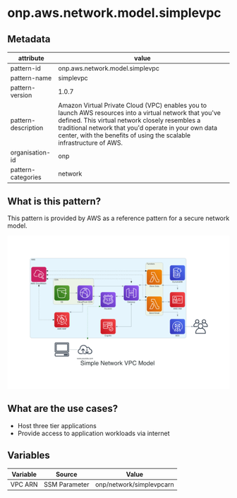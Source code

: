 # onp.aws.network.model.simplevpc

## Metadata
| attribute               |value                                          |
| ----------------------- | --------------------------------------------- |
| pattern-id              | onp.aws.network.model.simplevpc               |
| pattern-name            | simplevpc                                     |
| pattern-version         | 1.0.7                                         |
| pattern-description     | Amazon Virtual Private Cloud (VPC) enables you to launch AWS resources into a virtual network that you've defined. This virtual network closely resembles a traditional network that you'd operate in your own data center, with the benefits of using the scalable infrastructure of AWS.                          |
| organisation-id         | onp                                           |
| pattern-categories      | network                                       |

## What is this pattern?
This pattern is provided by AWS as a reference pattern for a secure network model.

![](./diagrams/res/overview.png)

## What are the use cases?
- Host three tier applications
- Provide access to application workloads via internet

## Variables

| Variable               | Source                                         | Value |
| ----------------------- | --------------------------------------------- | ------|
| VPC ARN   | SSM Parameter | onp/network/simplevpcarn|